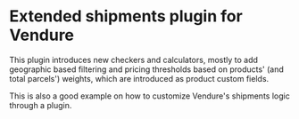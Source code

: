 # Extended shipments plugin for Vendure

This plugin introduces new checkers and calculators, mostly to add geographic based filtering and pricing thresholds based on products' (and total parcels') weights, which are introduced as product custom fields.

This is also a good example on how to customize Vendure's shipments logic through a plugin.
